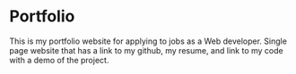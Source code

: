 # Portfolio
 This is my portfolio website for applying to jobs as a Web developer. Single page website that has a link to my github, my resume, and link to my code with a demo of the project. 
